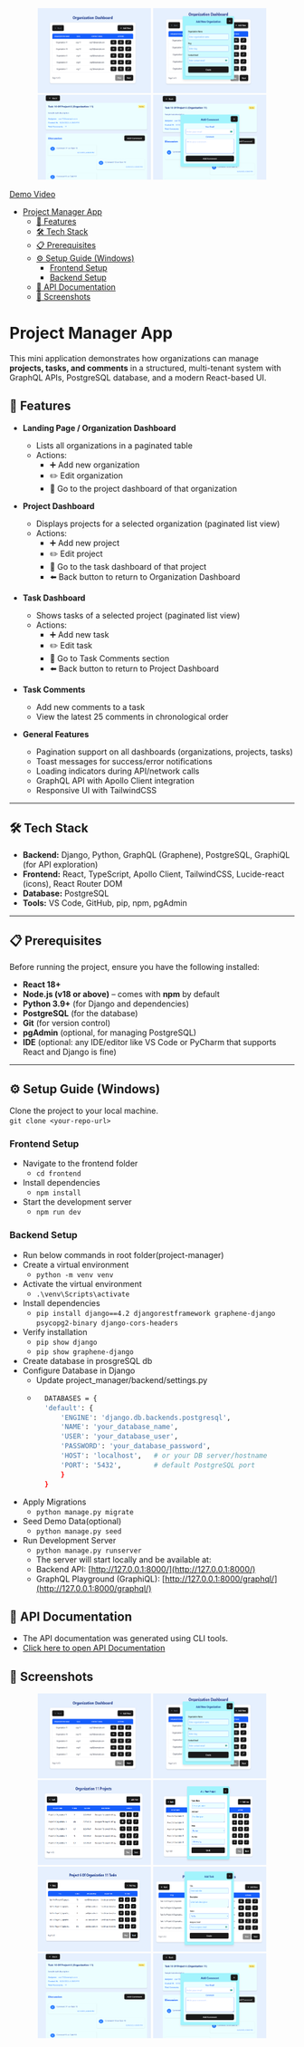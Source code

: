 
<p align="center">
  <img src="./Visuals/org_dashboard.png" alt="Organization Dashboard" width="200" height="150">
  <img src="./Visuals/org_form.png" alt="Organization Form" width="200" height="150">
  <img src="./Visuals/task_comment.png" alt="Task Comments" width="200" height="150">
  <img src="./Visuals/commnet_form.png" alt="Comment Form" width="200" height="150">
</p>

[Demo Video](./Visuals/project-manager.mp4)

- [Project Manager App](#project-manager-app)
   * [🚀 Features](#-features)
   * [🛠 Tech Stack](#-tech-stack)
   * [📋 Prerequisites](#-prerequisites)
   * [⚙️ Setup Guide (Windows)](#-setup-guide-windows)
      + [Frontend Setup](#frontend-setup)
      + [Backend Setup](#backend-setup)
   * [📄 API Documentation](#-api-docs)
   * [📸 Screenshots](#screenshots)


<!-- TOC end -->

<a name="project-manager-app"></a>
# Project Manager App

This mini application demonstrates how organizations can manage **projects, tasks, and comments** in a structured, multi-tenant system with GraphQL APIs, PostgreSQL database, and a modern React-based UI.

<!-- TOC --><a name="-features"></a>
## 🚀 Features

- **Landing Page / Organization Dashboard**
  - Lists all organizations in a paginated table
  - Actions:
    - ➕ Add new organization  
    - ✏️ Edit organization  
    - 📂 Go to the project dashboard of that organization  

- **Project Dashboard**
  - Displays projects for a selected organization (paginated list view)
  - Actions:
    - ➕ Add new project  
    - ✏️ Edit project  
    - 📂 Go to the task dashboard of that project  
    - ⬅️ Back button to return to Organization Dashboard

- **Task Dashboard**
  - Shows tasks of a selected project (paginated list view)
  - Actions:
    - ➕ Add new task  
    - ✏️ Edit task  
    - 📂 Go to Task Comments section  
    - ⬅️ Back button to return to Project Dashboard

- **Task Comments**
  - Add new comments to a task  
  - View the latest 25 comments in chronological order

- **General Features**
  - Pagination support on all dashboards (organizations, projects, tasks)  
  - Toast messages for success/error notifications  
  - Loading indicators during API/network calls  
  - GraphQL API with Apollo Client integration  
  - Responsive UI with TailwindCSS  

---

<!-- TOC --><a name="-tech-stack"></a>
## 🛠 Tech Stack

- **Backend:** Django, Python, GraphQL (Graphene), PostgreSQL, GraphiQL (for API exploration)  
- **Frontend:** React, TypeScript, Apollo Client, TailwindCSS, Lucide-react (icons), React Router DOM  
- **Database:** PostgreSQL  
- **Tools:** VS Code, GitHub, pip, npm, pgAdmin  

---

<!-- TOC --><a name="-prerequisites"></a>
## 📋 Prerequisites

Before running the project, ensure you have the following installed:

- **React 18+**  
- **Node.js (v18 or above)** – comes with **npm** by default  
- **Python 3.9+** (for Django and dependencies)  
- **PostgreSQL** (for the database)  
- **Git** (for version control)  
- **pgAdmin** (optional, for managing PostgreSQL)  
- **IDE** (optional: any IDE/editor like VS Code or PyCharm that supports React and Django is fine)  

---

<!-- TOC --><a name="-setup-guide-windows"></a>
## ⚙️ Setup Guide (Windows)
Clone the project to your local machine.  
    `git clone <your-repo-url>`

<!-- TOC --><a name="frontend-setup"></a>
### Frontend Setup
- Navigate to the frontend folder  
   - `cd frontend`
- Install dependencies  
   -  `npm install`
- Start the development server  
    - `npm run dev`

<!-- TOC --><a name="backend-setup"></a>
### Backend Setup

- Run below commands in root folder(project-manager)
- Create a virtual environment  
    - `python -m venv venv`
- Activate the virtual environment  
   - `.\venv\Scripts\activate`
- Install dependencies  
    - `pip install django==4.2 djangorestframework graphene-django psycopg2-binary django-cors-headers`
- Verify installation
    - `pip show django`
    - `pip show graphene-django`
- Create database in prosgreSQL db  
- Configure Database in Django  
    - Update project_manager/backend/settings.py
    - ```bash 
        DATABASES = {
        'default': {
            'ENGINE': 'django.db.backends.postgresql',
            'NAME': 'your_database_name',
            'USER': 'your_database_user',
            'PASSWORD': 'your_database_password',
            'HOST': 'localhost',   # or your DB server/hostname
            'PORT': '5432',        # default PostgreSQL port
            }
        }
- Apply Migrations  
    - `python manage.py migrate`
- Seed Demo Data(optional)  
    - `python manage.py seed`
- Run Development Server  
    - `python manage.py runserver`
    - The server will start locally and be available at:  
    - Backend API: [http://127.0.0.1:8000/](http://127.0.0.1:8000/)  
    - GraphQL Playground (GraphiQL): [http://127.0.0.1:8000/graphql/](http://127.0.0.1:8000/graphql/)   

<!-- TOC --><a name="-api-docs"></a>
## 📄 API Documentation

- The API documentation was generated using CLI tools.
- [Click here to open API Documentation](./APIDocumentation.md)

<a name="screenshots"></a>
## 📸 Screenshots
<p align="center">
  <img src="./Visuals/org_dashboard.png" alt="Organization Dashboard" width="200" height="150">
  <img src="./Visuals/org_form.png" alt="Organization Form" width="200" height="150">
  <img src="./Visuals/proj_dashboard.png" alt="Project Dashboard" width="200" height="150">
  <img src="./Visuals/proj_form.png" alt="Project Form" width="200" height="150">
  <br>
  <img src="./Visuals/task_dashboard.png" alt="Task Dashboard" width="200" height="150">
  <img src="./Visuals/task_form.png" alt="Task Form" width="200" height="150">
  <img src="./Visuals/task_comment.png" alt="Task Comments" width="200" height="150">
  <img src="./Visuals/commnet_form.png" alt="Comment Form" width="200" height="150">
</p>
